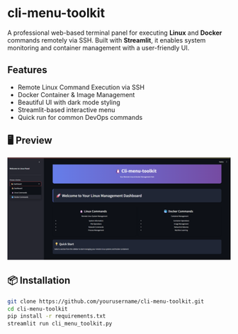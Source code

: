# cli-menu-toolkit

A professional web-based terminal panel for executing **Linux** and **Docker** commands remotely via SSH. Built with **Streamlit**, it enables system monitoring and container management with a user-friendly UI.

##  Features

- Remote Linux Command Execution via SSH
- Docker Container & Image Management
- Beautiful UI with dark mode styling
- Streamlit-based interactive menu
- Quick run for common DevOps commands

## 🖥️ Preview
![screenshot](screenshot.png)

## 📦 Installation

```bash
git clone https://github.com/yourusername/cli-menu-toolkit.git
cd cli-menu-toolkit
pip install -r requirements.txt
streamlit run cli_menu_toolkit.py
